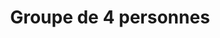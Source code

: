 ---
group: Norma Zen
id: nz4
info: Paiement sur place. ⚠️ **LE PRIX EST PAR PERSONNE**
price: 30
title: Groupe de 4 personnes
---